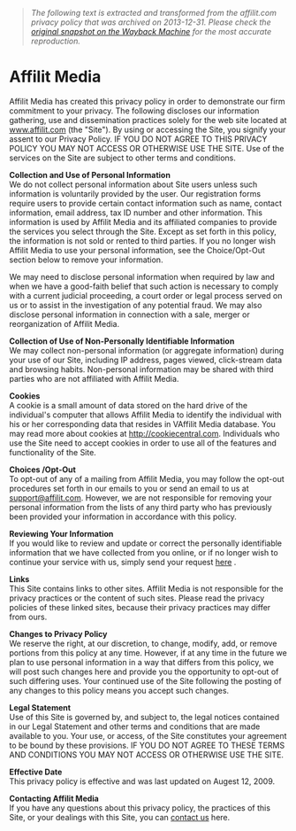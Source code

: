 > *The following text is extracted and transformed from the affilit.com privacy policy that was archived on 2013-12-31. Please check the [original snapshot on the Wayback Machine](https://web.archive.org/web/20131231055122id_/http%3A//www.affilit.com/index.php%3Fpage%3Dprivacy) for the most accurate reproduction.*

# Affilit Media

  
Affilit Media has created this privacy policy in order to demonstrate our firm commitment to your privacy. The following discloses our information gathering, use and dissemination practices solely for the web site located at www.affilit.com (the "Site"). By using or accessing the Site, you signify your assent to our Privacy Policy. IF YOU DO NOT AGREE TO THIS PRIVACY POLICY YOU MAY NOT ACCESS OR OTHERWISE USE THE SITE. Use of the services on the Site are subject to other terms and conditions. 

**Collection and Use of Personal Information**  
We do not collect personal information about Site users unless such information is voluntarily provided by the user. Our registration forms require users to provide certain contact information such as name, contact information, email address, tax ID number and other information. This information is used by Affilit Media and its affiliated companies to provide the services you select through the Site. Except as set forth in this policy, the information is not sold or rented to third parties. If you no longer wish Affilit Media to use your personal information, see the Choice/Opt-Out section below to remove your information. 

We may need to disclose personal information when required by law and when we have a good-faith belief that such action is necessary to comply with a current judicial proceeding, a court order or legal process served on us or to assist in the investigation of any potential fraud. We may also disclose personal information in connection with a sale, merger or reorganization of Affilit Media. 

**Collection of Use of Non-Personally Identifiable Information**  
We may collect non-personal information (or aggregate information) during your use of our Site, including IP address, pages viewed, click-stream data and browsing habits. Non-personal information may be shared with third parties who are not affiliated with Affilit Media. 

**Cookies**  
A cookie is a small amount of data stored on the hard drive of the individual's computer that allows Affilit Media to identify the individual with his or her corresponding data that resides in VAffilit Media database. You may read more about cookies at http://cookiecentral.com. Individuals who use the Site need to accept cookies in order to use all of the features and functionality of the Site. 

**Choices /Opt-Out**  
To opt-out of any of a mailing from Affilit Media, you may follow the opt-out procedures set forth in our emails to you or send an email to us at support@affilit.com. However, we are not responsible for removing your personal information from the lists of any third party who has previously been provided your information in accordance with this policy. 

**Reviewing Your Information**  
If you would like to review and update or correct the personally identifiable information that we have collected from you online, or if no longer wish to continue your service with us, simply send your request [here](https://web.archive.org/web/20131231055122id_/http%3A//www.affilit.com/index.php?page=contactus) . 

**Links**   
This Site contains links to other sites. Affilit Media is not responsible for the privacy practices or the content of such sites. Please read the privacy policies of these linked sites, because their privacy practices may differ from ours. 

**Changes to Privacy Policy**   
We reserve the right, at our discretion, to change, modify, add, or remove portions from this policy at any time. However, if at any time in the future we plan to use personal information in a way that differs from this policy, we will post such changes here and provide you the opportunity to opt-out of such differing uses. Your continued use of the Site following the posting of any changes to this policy means you accept such changes. 

**Legal Statement**  
Use of this Site is governed by, and subject to, the legal notices contained in our Legal Statement and other terms and conditions that are made available to you. Your use, or access, of the Site constitutes your agreement to be bound by these provisions. IF YOU DO NOT AGREE TO THESE TERMS AND CONDITIONS YOU MAY NOT ACCESS OR OTHERWISE USE THE SITE. 

**Effective Date**   
This privacy policy is effective and was last updated on Augest 12, 2009. 

**Contacting Affilit Media**  
If you have any questions about this privacy policy, the practices of this Site, or your dealings with this Site, you can [contact us](https://web.archive.org/web/20131231055122id_/http%3A//www.affilit.com/index.php?page=contactus) here. 
